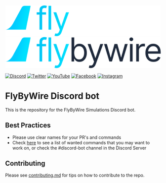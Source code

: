 ![FlyByWire Simulations](https://raw.githubusercontent.com/flybywiresim/branding/master/tails-with-text/FBW-Color-Light.svg#gh-dark-mode-only)
![FlyByWire Simulations](https://raw.githubusercontent.com/flybywiresim/branding/master/tails-with-text/FBW-Color-Dark.svg#gh-light-mode-only)

[![Discord](https://img.shields.io/discord/738864299392630914.svg?label=&logo=discord&logoColor=ffffff&color=7389D8&labelColor=6A7EC2)](https://discord.com/invite/flybywire)
[![Twitter](https://img.shields.io/badge/-@FlyByWireSim-e84393?label=&logo=twitter&logoColor=ffffff&color=6399AE&labelColor=00C2CB)](https://twitter.com/FlybywireSim)
[![YouTube](https://img.shields.io/badge/-FlyByWireSimulations-e84393?label=&logo=youtube&logoColor=ffffff&color=6399AE&labelColor=00C2CB)](https://www.youtube.com/c/FlyByWire-Simulations)
[![Facebook](https://img.shields.io/badge/-FlyByWireSimulations-e84393?label=&logo=facebook&logoColor=ffffff&color=6399AE&labelColor=00C2CB)](https://www.facebook.com/FlyByWireSimulations/)
[![Instagram](https://img.shields.io/badge/-@FlyByWireSim-e84393?label=&logo=instagram&logoColor=ffffff&color=6399AE&labelColor=00C2CB)](https://instagram.com/flybywiresim)

# FlyByWire Discord bot

This is the repository for the FlyByWire Simulations Discord bot.

## Best Practices

* Please use clear names for your PR's and commands
* Check [here](https://github.com/flybywiresim/discord-bot/projects/1) to see a list of wanted commands that you may want to work on, or check the #discord-bot channel in the Discord Server

## Contributing

Please see [contributing.md](.github/CONTRIBUTING.md) for tips on how to contribute to the repo.
